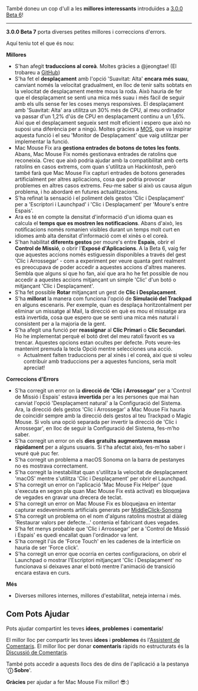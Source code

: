 També doneu un cop d'ull a les **millores interessants** introduïdes a [3.0.0 Beta 6](https://github.com/noah-nuebling/mac-mouse-fix/releases/tag/3.0.0-Beta-6)!


---

**3.0.0 Beta 7** porta diverses petites millores i correccions d'errors.

Aquí teniu tot el que és nou:

**Millores**

- S'han afegit **traduccions al coreà**. Moltes gràcies a @jeongtae! (El trobareu a [GitHub](https://github.com/jeongtae))
- S'ha fet el **desplaçament** amb l'opció 'Suavitat: Alta' **encara més suau**, canviant només la velocitat gradualment, en lloc de tenir salts sobtats en la velocitat de desplaçament mentre mous la roda. Això hauria de fer que el desplaçament se senti una mica més suau i més fàcil de seguir amb els ulls sense fer les coses menys responsives. El desplaçament amb 'Suavitat: Alta' ara utilitza un 30% més de CPU, al meu ordinador va passar d'un 1,2% d'ús de CPU en desplaçament continu a un 1,6%. Així que el desplaçament segueix sent molt eficient i espero que això no suposi una diferència per a ningú. Moltes gràcies a [MOS](https://mos.caldis.me/), que va inspirar aquesta funció i el seu 'Monitor de Desplaçament' que vaig utilitzar per implementar la funció.
- Mac Mouse Fix ara **gestiona entrades de botons de totes les fonts**. Abans, Mac Mouse Fix només gestionava entrades de ratolins que reconeixia. Crec que això podria ajudar amb la compatibilitat amb certs ratolins en casos extrems, com quan s'utilitza un Hackintosh, però també farà que Mac Mouse Fix capturi entrades de botons generades artificialment per altres aplicacions, cosa que podria provocar problemes en altres casos extrems. Feu-me saber si això us causa algun problema, i ho abordaré en futures actualitzacions.
- S'ha refinat la sensació i el poliment dels gestos 'Clic i Desplaçament' per a 'Escriptori i Launchpad' i 'Clic i Desplaçament' per 'Moure's entre Espais'.
- Ara es té en compte la densitat d'informació d'un idioma quan es calcula el **temps que es mostren les notificacions**. Abans d'això, les notificacions només romanien visibles durant un temps molt curt en idiomes amb alta densitat d'informació com el xinès o el coreà.
- S'han habilitat **diferents gestos** per moure's entre **Espais**, obrir el **Control de Missió**, o obrir l'**Exposé d'Aplicacions**. A la Beta 6, vaig fer que aquestes accions només estiguessin disponibles a través del gest 'Clic i Arrossegar' - com a experiment per veure quanta gent realment es preocupava de poder accedir a aquestes accions d'altres maneres. Sembla que alguns sí que ho fan, així que ara ho he fet possible de nou accedir a aquestes accions mitjançant un simple 'Clic' d'un botó o mitjançant 'Clic i Desplaçament'.
- S'ha fet possible **Rotar** mitjançant un gest de **Clic i Desplaçament**.
- S'ha **millorat** la manera com funciona l'opció de **Simulació del Trackpad** en alguns escenaris. Per exemple, quan es desplaça horitzontalment per eliminar un missatge al Mail, la direcció en què es mou el missatge ara està invertida, cosa que espero que se senti una mica més natural i consistent per a la majoria de la gent.
- S'ha afegit una funció per **reassignar** al **Clic Primari** o **Clic Secundari**. Ho he implementat perquè el botó dret del meu ratolí favorit es va trencar. Aquestes opcions estan ocultes per defecte. Pots veure-les mantenint premuda la tecla Opció mentre selecciones una acció.
  - Actualment falten traduccions per al xinès i el coreà, així que si voleu contribuir amb traduccions per a aquestes funcions, seria molt apreciat!

**Correccions d'Errors**

- S'ha corregit un error on la **direcció de 'Clic i Arrossegar'** per a 'Control de Missió i Espais' estava **invertida** per a les persones que mai han canviat l'opció 'Desplaçament natural' a la Configuració del Sistema. Ara, la direcció dels gestos 'Clic i Arrossegar' a Mac Mouse Fix hauria de coincidir sempre amb la direcció dels gestos al teu Trackpad o Magic Mouse. Si vols una opció separada per invertir la direcció de 'Clic i Arrossegar', en lloc de seguir la Configuració del Sistema, fes-m'ho saber.
- S'ha corregit un error on els **dies gratuïts** **augmentaven massa ràpidament** per a alguns usuaris. Si t'ha afectat això, fes-m'ho saber i veuré què puc fer.
- S'ha corregit un problema a macOS Sonoma on la barra de pestanyes no es mostrava correctament.
- S'ha corregit la inestabilitat quan s'utilitza la velocitat de desplaçament 'macOS' mentre s'utilitza 'Clic i Desplaçament' per obrir el Launchpad.
- S'ha corregit un error on l'aplicació 'Mac Mouse Fix Helper' (que s'executa en segon pla quan Mac Mouse Fix està activat) es bloquejava de vegades en gravar una drecera de teclat.
- S'ha corregit un error on Mac Mouse Fix es bloquejava en intentar capturar esdeveniments artificials generats per [MiddleClick-Sonoma](https://github.com/artginzburg/MiddleClick-Sonoma)
- S'ha corregit un problema on el nom d'alguns ratolins mostrat al diàleg 'Restaurar valors per defecte...' contenia el fabricant dues vegades.
- S'ha fet menys probable que 'Clic i Arrossegar' per a 'Control de Missió i Espais' es quedi encallat quan l'ordinador va lent.
- S'ha corregit l'ús de 'Force Touch' en les cadenes de la interfície on hauria de ser 'Force click'.
- S'ha corregit un error que ocorria en certes configuracions, on obrir el Launchpad o mostrar l'Escriptori mitjançant 'Clic i Desplaçament' no funcionava si deixaves anar el botó mentre l'animació de transició encara estava en curs.


**Més**

- Diverses millores internes, millores d'estabilitat, neteja interna i més.

## Com Pots Ajudar

Pots ajudar compartint les teves **idees**, **problemes** i **comentaris**!

El millor lloc per compartir les teves **idees** i **problemes** és l'[Assistent de Comentaris](https://noah-nuebling.github.io/mac-mouse-fix-feedback-assistant/?type=bug-report).
El millor lloc per donar **comentaris** ràpids no estructurats és la [Discussió de Comentaris](https://github.com/noah-nuebling/mac-mouse-fix/discussions/366).

També pots accedir a aquests llocs des de dins de l'aplicació a la pestanya '**ⓘ Sobre**'.

**Gràcies** per ajudar a fer Mac Mouse Fix millor! 😎:)